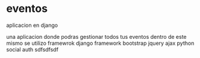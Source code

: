 # eventos
aplicacion en django 

una aplicacion donde podras gestionar todos tus eventos 
dentro de este mismo se utilizo 
framewrok django
framework bootstrap
jquery
ajax
python social auth
sdfsdfsdf


